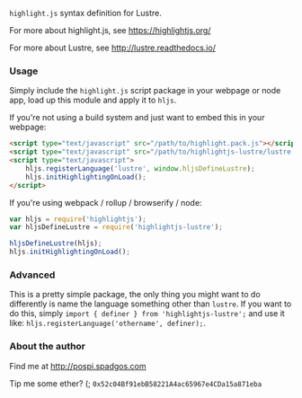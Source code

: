 `highlight.js` syntax definition for Lustre.

For more about highlight.js, see https://highlightjs.org/

For more about Lustre, see http://lustre.readthedocs.io/

### Usage

Simply include the `highlight.js` script package in your webpage or node app, load up this module and apply it to `hljs`.

If you're not using a build system and just want to embed this in your webpage:

```html
<script type="text/javascript" src="/path/to/highlight.pack.js"></script>
<script type="text/javascript" src="/path/to/highlightjs-lustre/lustre.js"></script>
<script type="text/javascript">
    hljs.registerLanguage('lustre', window.hljsDefineLustre);
    hljs.initHighlightingOnLoad();
</script>
```

If you're using webpack / rollup / browserify / node:
   
```javascript
var hljs = require('highlightjs');
var hljsDefineLustre = require('highlightjs-lustre');

hljsDefineLustre(hljs);
hljs.initHighlightingOnLoad();
```

### Advanced

This is a pretty simple package, the only thing you might want to do differently is name the language something other than `lustre`. If you want to do this, simply `import { definer } from 'highlightjs-lustre';` and use it like: `hljs.registerLanguage('othername', definer);`.

### About the author

Find me at http://pospi.spadgos.com

Tip me some ether? (; `0x52c04Bf91ebB58221A4ac65967e4CDa15a871eba`
